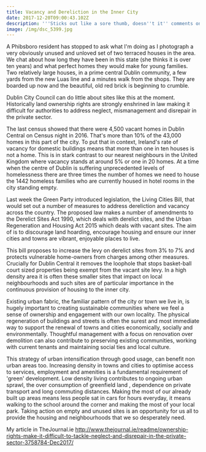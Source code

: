 ```yaml
---
title: Vacancy and Dereliction in the Inner City
date: 2017-12-20T09:00:43.102Z
description: '''Sticks out like a sore thumb, doesn''t it'' comments one lady as she passes. '
image: /img/dsc_5399.jpg
---
```

A Phibsboro resident has stopped to ask what I'm doing as I photograph a very obviously unused and unloved set of two terraced houses in the area. We chat about how long they have been in this state (she thinks it is over ten years) and what perfect homes they would make for young families. Two relatively large houses, in a prime central Dublin community, a few yards from the new Luas line and a minutes walk from the shops. They are boarded up now and the beautiful, old red brick is beginning to crumble.

Dublin City Council can do little about sites like this at the moment. Historically land ownership rights are strongly enshrined in law making it difficult for authorities to address neglect, mismanagement and disrepair in the private sector.

 

The last census showed that there were 4,500 vacant homes in Dublin Central on Census night in 2016. That's more than 10% of the 43,000 homes in this part of the city. To put that in context, Ireland's rate of vacancy for domestic buildings means that more than one in ten houses is not a home. This is in stark contrast to our nearest neighbours in the United Kingdom where vacancy stands at around 5% or one in 20 homes. At a time when the centre of Dublin is suffering unprecedented levels of homelessness there are three times the number of homes we need to house the 1442 homeless families who are currently housed in hotel rooms in the city standing empty.

 

Last week the Green Party introduced legislation, the Living Cities Bill, that would set out a number of measures to address dereliction and vacancy across the country. The proposed law makes a number of amendments to the Derelict Sites Act 1990, which deals with derelict sites, and the Urban Regeneration and Housing Act 2015 which deals with vacant sites. The aim of is to discourage land hoarding, encourage housing and ensure our inner cities and towns are vibrant, enjoyable places to live.

 

This bill proposes to increase the levy on derelict sites from 3% to 7% and protects vulnerable home-owners from charges among other measures. Crucially for Dublin Central it removes the loophole that stops basket-ball court sized properties being exempt from the vacant site levy. In a high density area it is often these smaller sites that impact on local neighbourhoods and such sites are of particular importance in the continuous provision of housing to the inner city.

 

Existing urban fabric, the familiar pattern of the city or town we live in, is hugely important to creating sustainable communities where we feel a sense of ownership and engagement with our own locality. The physical regeneration of buildings and streets is often the surest and most immediate way to support the renewal of towns and cities economically, socially and environmentally. Thoughtful management with a focus on renovation over demolition can also contribute to preserving existing communities, working with current tenants and maintaining social ties and local culture.

 

This strategy of urban intensification through good usage, can benefit non urban areas too. Increasing density in towns and cities to optimise access to services, employment and amenities is a fundamental requirement of 'green' development. Low density living contributes to ongoing urban sprawl, the over consumption of greenfield land , dependence on private transport and long commuting distances. Making the most of our already built up areas means less people sat in cars for hours everyday, it means walking to the school around the corner and making the most of your local park. Taking action on empty and unused sites is an opportunity for us all to provide the housing and neighbourhoods that we so desperately need.

My article in TheJournal.ie <http://www.thejournal.ie/readme/ownership-rights-make-it-difficult-to-tackle-neglect-and-disrepair-in-the-private-sector-3758784-Dec2017/>
